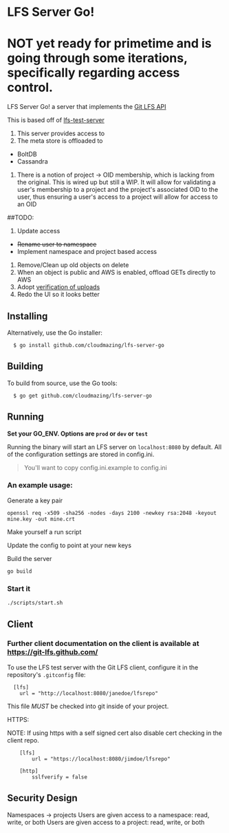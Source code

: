 LFS Server Go\!
======
# NOT yet ready for primetime and is going through some iterations, specifically regarding access control.

[lfs]: https://github.com/github/git-lfs
[api]: https://github.com/github/git-lfs/blob/master/docs/api.md

LFS Server Go\! a server that implements the [Git LFS API](https://github.com/github/git-lfs/tree/master/docs/api) 

This is based off of [lfs-test-server](https://github.com/github/lfs-test-server)  

1. This server provides access to 
1. The meta store is offloaded to 
  * BoltDB
  * Cassandra
1. There is a notion of project -\> OID membership, which is lacking from the original.  This is wired up but still a WIP. It will allow for validating a user's membership to a project and the project's associated OID to the user, thus ensuring a user's access to a project will allow for access to an OID

##TODO:
1. Update access
  * ~~Rename user to namespace~~
  * Implement namespace and project based access
1. Remove/Clean up old objects on delete
1. When an object is public and AWS is enabled, offload GETs directly to AWS
1. Adopt [verification of uploads](https://github.com/github/git-lfs/tree/master/docs/api#verification)
1. Redo the UI so it looks better  

## Installing

Alternatively, use the Go installer:

```
  $ go install github.com/cloudmazing/lfs-server-go
```

## Building

To build from source, use the Go tools:

```
  $ go get github.com/cloudmazing/lfs-server-go
```


## Running

<b> Set your GO\_ENV. Options are `prod` or `dev` or `test`</b>

Running the binary will start an LFS server on `localhost:8080` by default.
All of the configuration settings are stored in config.ini.
> You'll want to copy config.ini.example to config.ini

### An example usage:

Generate a key pair
```
openssl req -x509 -sha256 -nodes -days 2100 -newkey rsa:2048 -keyout mine.key -out mine.crt
```

Make yourself a run script

Update the config to point at your new keys

Build the server

```
go build

```

### Start it

```
./scripts/start.sh

```

## Client 
### Further client documentation on the client is available at https://git-lfs.github.com/

To use the LFS test server with the Git LFS client, configure it in the repository's `.gitconfig` file:

```
  [lfs]
    url = "http://localhost:8080/janedoe/lfsrepo"

```

This file _MUST_ be checked into git inside of your project.

HTTPS:

NOTE: If using https with a self signed cert also disable cert checking in the client repo.

```
	[lfs]
		url = "https://localhost:8080/jimdoe/lfsrepo"

	[http]
		sslfverify = false

```

## Security Design

Namespaces -\> projects
Users are given access to a namespace: read, write, or both
Users are given access to a project: read, write, or both


